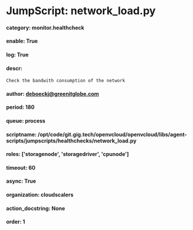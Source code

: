 
# JumpScript: network_load.py
        
#### category: monitor.healthcheck
#### enable: True
#### log: True
#### descr: 
```
Check the bandwith consumption of the network

```
#### author: deboeckj@greenitglobe.com
#### period: 180
#### queue: process
#### scriptname: /opt/code/git.gig.tech/openvcloud/openvcloud/libs/agent-scripts/jumpscripts/healthchecks/network_load.py
#### roles: ['storagenode', 'storagedriver', 'cpunode']
#### timeout: 60
#### async: True
#### organization: cloudscalers
#### action_docstring: None
#### order: 1